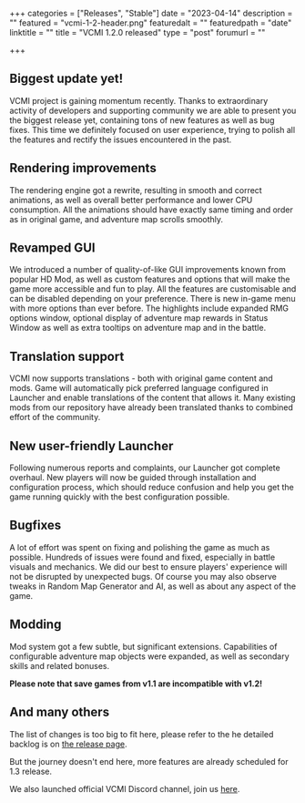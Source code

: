 +++
categories = ["Releases", "Stable"]
date = "2023-04-14"
description = ""
featured = "vcmi-1-2-header.png"
featuredalt = ""
featuredpath = "date"
linktitle = ""
title = "VCMI 1.2.0 released"
type = "post"
forumurl = ""

+++

## Biggest update yet!
 
VCMI project is gaining momentum recently. Thanks to extraordinary activity of developers and supporting community we are able to present you the biggest release yet, containing tons of new features as well as bug fixes. This time we definitely focused on user experience, trying to polish all the features and rectify the issues encountered in the past.

## Rendering improvements
The rendering engine got a rewrite, resulting in smooth and correct animations, as well as overall better performance and lower CPU consumption. All the animations should have exactly same timing and order as in original game, and adventure map scrolls smoothly.

## Revamped GUI
We introduced a number of quality-of-like GUI improvements known from popular HD Mod, as well as custom features and options that will make the game more accessible and fun to play. All the features are customisable and can be disabled depending on your preference. There is new in-game menu with more options than ever before. The highlights include expanded RMG options window, optional display of adventure map rewards in Status Window as well as extra tooltips on adventure map and in the battle.

## Translation support
VCMI now supports translations - both with original game content and mods. Game will automatically pick preferred language configured in Launcher and enable translations of the content that allows it. Many existing mods from our repository have already been translated thanks to combined effort of the community.
 
## New user-friendly Launcher
Following numerous reports and complaints, our Launcher got complete overhaul. New players will now be guided through installation and configuration process, which should reduce confusion and help you get the game running quickly with the best configuration possible.

## Bugfixes
A lot of effort was spent on fixing and polishing the game as much as possible. Hundreds of issues were found and fixed, especially in battle visuals and mechanics. We did our best to ensure players' experience will not be disrupted by unexpected bugs. Of course you may also observe tweaks in Random Map Generator and AI, as well as about any aspect of the game.

## Modding
Mod system got a few subtle, but significant extensions. Capabilities of configurable adventure map objects were expanded, as well as secondary skills and related bonuses.

**Please note that save games from v1.1 are incompatible with v1.2!**
 
## And many others
The list of changes is too big to fit here, please refer to the he detailed backlog is on [the release page](https://github.com/vcmi/vcmi/releases/tag/1.2.0).

But the journey doesn't end here, more features are already scheduled for 1.3 release.

We also launched official VCMI Discord channel, join us [here](https://discord.gg/chBT42V).
